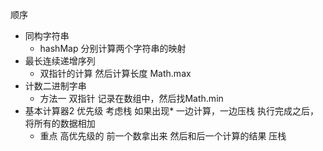 

顺序  
- 同构字符串
  - hashMap 分别计算两个字符串的映射 
- 最长连续递增序列
  - 双指针的计算 然后计算长度 Math.max
- 计数二进制字串
  - 方法一  双指针 记录在数组中，然后找Math.min
- 基本计算器2
  优先级 考虑栈 如果出现* 一边计算，一边压栈 执行完成之后，将所有的数据相加
  - 重点 高优先级的 前一个数拿出来 然后和后一个计算的结果 压栈